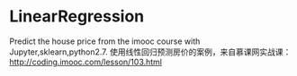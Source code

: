 # LinearRegression
Predict the house price from the imooc course with Jupyter,sklearn,python2.7.
使用线性回归预测房价的案例，来自慕课网实战课：http://coding.imooc.com/lesson/103.html
